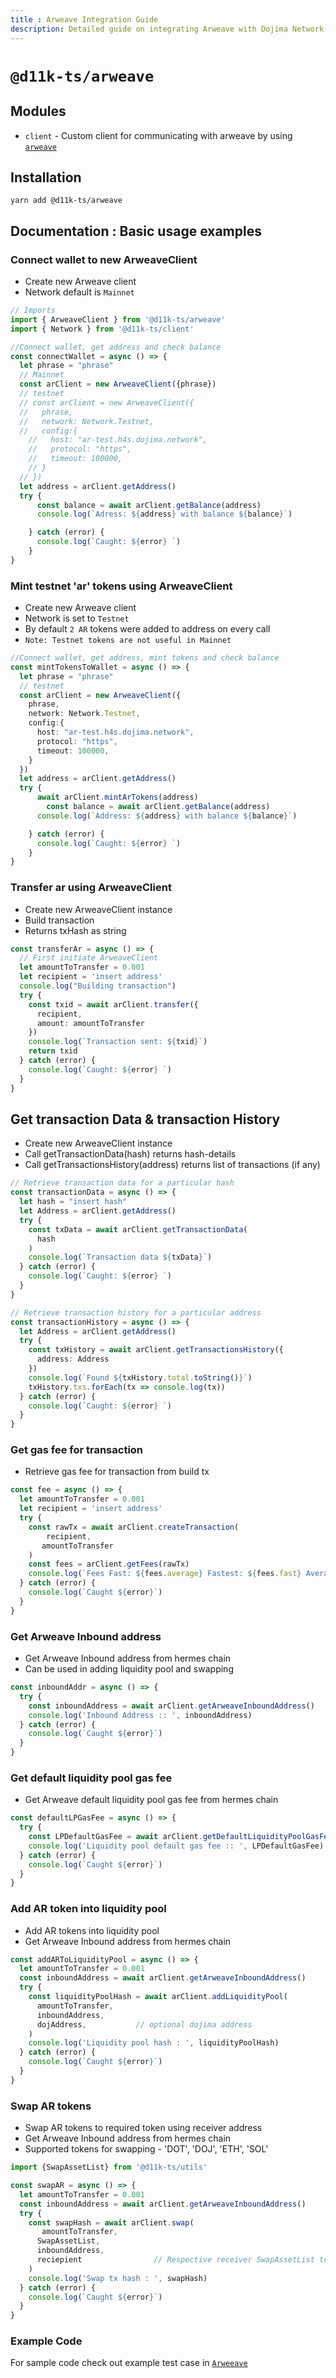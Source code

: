 ```yaml
---
title : Arweave Integration Guide
description: Detailed guide on integrating Arweave with Dojima Network for decentralized data storage.
---
```



# `@d11k-ts/arweave`


## Modules

- `client` - Custom client for communicating with arweave by using [`arweave`](https://github.com/ArweaveTeam/arweave-js)

## Installation

```
yarn add @d11k-ts/arweave
```

## Documentation : Basic usage examples

### Connect wallet to new ArweaveClient

- Create new Arweave client
- Network default is `Mainnet`

```ts
// Imports
import { ArweaveClient } from '@d11k-ts/arweave'
import { Network } from '@d11k-ts/client'

//Connect wallet, get address and check balance 
const connectWallet = async () => {
  let phrase = "phrase"
  // Mainnet
  const arClient = new ArweaveClient({phrase})
  // testnet
  // const arClient = new ArweaveClient({
  //   phrase,
  //   network: Network.Testnet,
  //   config:{
    //   host: "ar-test.h4s.dojima.network",
    //   protocol: "https",
    //   timeout: 100000,
    // }
  // })
  let address = arClient.getAddress()
  try {
      const balance = await arClient.getBalance(address)
      console.log(`Adress: ${address} with balance ${balance}`)

    } catch (error) {
      console.log(`Caught: ${error} `)
    }
}
```

### Mint testnet 'ar' tokens using ArweaveClient

- Create new Arweave client
- Network is set to `Testnet`
- By default `2 AR` tokens were added to address on every call
- `Note: Testnet tokens are not useful in Mainnet`

```ts
//Connect wallet, get address, mint tokens and check balance 
const mintTokensToWallet = async () => {
  let phrase = "phrase"
  // testnet
  const arClient = new ArweaveClient({
    phrase,
    network: Network.Testnet,
    config:{
      host: "ar-test.h4s.dojima.network",
      protocol: "https",
      timeout: 100000,
    }
  })
  let address = arClient.getAddress()
  try {
      await arClient.mintArTokens(address)
        const balance = await arClient.getBalance(address)
      console.log(`Address: ${address} with balance ${balance}`)

    } catch (error) {
      console.log(`Caught: ${error} `)
    }
}
```

### Transfer ar using ArweaveClient

- Create new ArweaveClient instance
- Build transaction
- Returns txHash as string

```ts
const transferAr = async () => {
  // First initiate ArweaveClient
  let amountToTransfer = 0.001
  let recipient = 'insert address'
  console.log("Building transaction")
  try {
    const txid = await arClient.transfer({ 
      recipient,
      amount: amountToTransfer
    })
    console.log(`Transaction sent: ${txid}`)
    return txid
  } catch (error) {
    console.log(`Caught: ${error} `)
  }
}
```

## Get transaction Data & transaction History

- Create new ArweaveClient instance
- Call getTransactionData(hash) returns hash-details
- Call getTransactionsHistory(address) returns list of transactions (if any)

```ts
// Retrieve transaction data for a particular hash
const transactionData = async () => {
  let hash = "insert hash"
  let Address = arClient.getAddress()
  try {
    const txData = await arClient.getTransactionData(
      hash
    )
    console.log(`Transaction data ${txData}`)
  } catch (error) {
    console.log(`Caught: ${error} `)
  }
}

// Retrieve transaction history for a particular address
const transactionHistory = async () => {
  let Address = arClient.getAddress()
  try {
    const txHistory = await arClient.getTransactionsHistory({
      address: Address
    })
    console.log(`Found ${txHistory.total.toString()}`)
    txHistory.txs.forEach(tx => console.log(tx))
  } catch (error) {
    console.log(`Caught: ${error} `)
  }
}
```

### Get gas fee for transaction

- Retrieve gas fee for transaction from build tx

```ts
const fee = async () => {
  let amountToTransfer = 0.001
  let recipient = 'insert address'
  try {
    const rawTx = await arClient.createTransaction(
        recipient, 
       amountToTransfer
    )
    const fees = arClient.getFees(rawTx)
    console.log(`Fees Fast: ${fees.average} Fastest: ${fees.fast} Average: ${fees.slow}`)
  } catch (error) {
    console.log(`Caught ${error}`)
  }
}
```

### Get Arweave Inbound address

- Get Arweave Inbound address from hermes chain
- Can be used in adding liquidity pool and swapping

```ts
const inboundAddr = async () => {
  try {
    const inboundAddress = await arClient.getArweaveInboundAddress()
    console.log('Inbound Address :: ', inboundAddress)
  } catch (error) {
    console.log(`Caught ${error}`)
  }
}
```

### Get default liquidity pool gas fee

- Get Arweave default liquidity pool gas fee from hermes chain

```ts
const defaultLPGasFee = async () => {
  try {
    const LPDefaultGasFee = await arClient.getDefaultLiquidityPoolGasFee()
    console.log('Liquidity pool default gas fee :: ', LPDefaultGasFee)
  } catch (error) {
    console.log(`Caught ${error}`)
  }
}
```

### Add AR token into liquidity pool

- Add AR tokens into liquidity pool
- Get Arweave Inbound address from hermes chain

```ts
const addARToLiquidityPool = async () => {
  let amountToTransfer = 0.001
  const inboundAddress = await arClient.getArweaveInboundAddress()
  try {
    const liquidityPoolHash = await arClient.addLiquidityPool(
      amountToTransfer,
      inboundAddress,
      dojAddress,           // optional dojima address
    )
    console.log('Liquidity pool hash : ', liquidityPoolHash)
  } catch (error) {
    console.log(`Caught ${error}`)
  }
}
```

### Swap AR tokens

- Swap AR tokens to required token using receiver address
- Get Arweave Inbound address from hermes chain
- Supported tokens for swapping - 'DOT', 'DOJ', 'ETH', 'SOL'

```ts
import {SwapAssetList} from '@d11k-ts/utils'

const swapAR = async () => {
  let amountToTransfer = 0.001
  const inboundAddress = await arClient.getArweaveInboundAddress()
  try {
    const swapHash = await arClient.swap(
       amountToTransfer,
      SwapAssetList,
      inboundAddress,
      reciepient                // Respective receiver SwapAssetList token address
    )
    console.log('Swap tx hash : ', swapHash)
  } catch (error) {
    console.log(`Caught ${error}`)
  }
}
```

### Example Code

For sample code check out example test case in [`Arweeave`](https://github.com/dojimanetwork/d11k-ts/blob/main/packages/d11k-arweave/examples/test.ts)